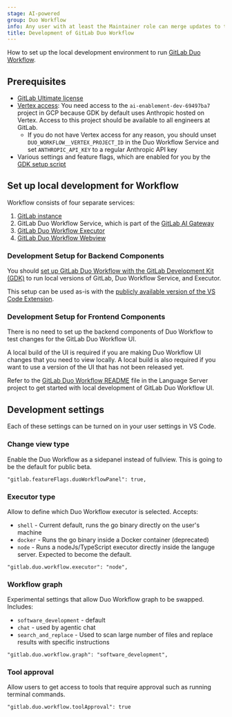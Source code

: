 ```yaml
---
stage: AI-powered
group: Duo Workflow
info: Any user with at least the Maintainer role can merge updates to this content. For details, see https://docs.gitlab.com/development/development_processes/#development-guidelines-review.
title: Development of GitLab Duo Workflow
---
```


How to set up the local development environment to run [GitLab Duo Workflow](../../user/duo_workflow/_index.md).

## Prerequisites

- [GitLab Ultimate license](https://handbook.gitlab.com/handbook/engineering/developer-onboarding/#working-on-gitlab-ee-developer-licenses)
- [Vertex access](https://gitlab.com/gitlab-org/gitlab-development-kit/-/blob/main/doc/howto/gitlab_ai_gateway.md#use-the-existing-project): You need access to the `ai-enablement-dev-69497ba7` project in GCP because GDK by default uses Anthropic hosted on Vertex. Access to this project should be available to all engineers at GitLab.
  - If you do not have Vertex access for any reason, you should unset `DUO_WORKFLOW__VERTEX_PROJECT_ID` in the Duo Workflow Service and set `ANTHROPIC_API_KEY` to a regular Anthropic API key
- Various settings and feature flags, which are enabled for you by the [GDK setup script](#development-setup-for-backend-components)

## Set up local development for Workflow

Workflow consists of four separate services:

1. [GitLab instance](https://gitlab.com/gitlab-org/gitlab/)
1. GitLab Duo Workflow Service, which is part of the [GitLab AI Gateway](https://gitlab.com/gitlab-org/modelops/applied-ml/code-suggestions/ai-assist/-/blob/main/docs/duo_workflow_service.md?ref_type=heads)
1. [GitLab Duo Workflow Executor](https://gitlab.com/gitlab-org/duo-workflow/duo-workflow-executor/)
1. [GitLab Duo Workflow Webview](https://gitlab.com/gitlab-org/editor-extensions/gitlab-lsp/-/blob/main/packages/webview_duo_workflow/README.md)

### Development Setup for Backend Components

You should [set up GitLab Duo Workflow with the GitLab Development Kit (GDK)](https://gitlab.com/gitlab-org/gitlab-development-kit/-/blob/main/doc/howto/duo_workflow.md)
to run local versions of GitLab, Duo Workflow Service, and Executor.

This setup can be used as-is with the [publicly available version of the VS Code Extension](https://marketplace.visualstudio.com/items?itemName=GitLab.gitlab-workflow).

### Development Setup for Frontend Components

There is no need to set up the backend components of Duo Workflow to test changes for the GitLab Duo Workflow UI.

A local build of the UI is required if you are making Duo Workflow UI changes that you need to view locally. A local build is also required if you want to use a version of the UI that has not been released yet.

Refer to the [GitLab Duo Workflow README](https://gitlab.com/gitlab-org/editor-extensions/gitlab-lsp/-/blob/main/packages/webview_duo_workflow/README.md) file in the Language Server project to get started with local development of GitLab Duo Workflow UI.

## Development settings

Each of these settings can be turned on in your user settings in VS Code.

### Change view type

Enable the Duo Workflow as a sidepanel instead of fullview. This is going to be the default for public beta.

`"gitlab.featureFlags.duoWorkflowPanel": true,`

### Executor type

Allow to define which Duo Workflow executor is selected. Accepts:

- `shell` - Current default, runs the go binary directly on the user's machine
- `docker` - Runs the go binary inside a Docker container (deprecated)
- `node` - Runs a nodeJs/TypeScript executor directly inside the languge server. Expected to become the default.

`"gitlab.duo.workflow.executor": "node",`

### Workflow graph

Experimental settings that allow Duo Workflow graph to be swapped. Includes:

- `software_development` - default
- `chat` - used by agentic chat
- `search_and_replace` - Used to scan large number of files and replace results with specific instructions

`"gitlab.duo.workflow.graph": "software_development",`

### Tool approval

Allow users to get access to tools that require approval such as running terminal commands.

`"gitlab.duo.workflow.toolApproval": true`
